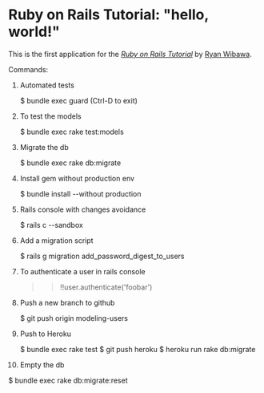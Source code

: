 # Ruby on Rails Tutorial: "hello, world!"

This is the first application for the
[*Ruby on Rails Tutorial*](http://www.railstutorial.org/)
by [Ryan Wibawa](http://www.avisow.com/).

Commands:

1. Automated tests

   $ bundle exec guard
   (Ctrl-D to exit)

2. To test the models

   $ bundle exec rake test:models

3. Migrate the db

   $ bundle exec rake db:migrate

4. Install gem without production env

   $ bundle install --without production

5. Rails console with changes avoidance

   $ rails c --sandbox

6. Add a migration script

   $ rails g migration add_password_digest_to_users
7. To authenticate a user in rails console

   >> !!user.authenticate('foobar')

8. Push a new branch to github

   $ git push origin modeling-users

9. Push to Heroku

   $ bundle exec rake test
   $ git push heroku
   $ heroku run rake db:migrate

10. Empty the db

   $ bundle exec rake db:migrate:reset
   
